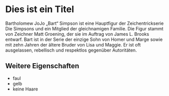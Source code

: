# Dies ist ein Titel

Bartholomew JoJo „Bart“ Simpson ist eine Hauptfigur der Zeichentrickserie Die Simpsons und ein Mitglied der gleichnamigen Familie. Die Figur stammt von Zeichner Matt Groening, der sie im Auftrag von James L. Brooks entwarf. Bart ist in der Serie der einzige Sohn von Homer und Marge sowie mit zehn Jahren der ältere Bruder von Lisa und Maggie. Er ist oft ausgelassen, rebellisch und respektlos gegenüber Autoritäten. 

## Weitere Eigenschaften
* faul
* gelb
* keine Haare